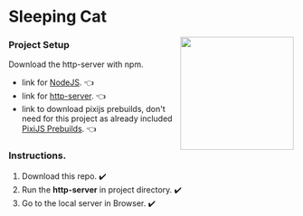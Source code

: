 # Sleeping Cat

<img align="right" src="https://github.com/dilipxp/PixiJS-Tutorial/blob/main/Sleeping-Cat/images/cat-run.gif" width=200 height=200 />

### Project Setup

Download the http-server with npm.
- link for [NodeJS](https://nodejs.org/en/download/).  :point_left:
- link for [http-server](https://www.npmjs.com/package/http-server).  :point_left:
- link to download pixijs prebuilds, don't need for this project as already included [PixiJS Prebuilds](https://github.com/pixijs/pixijs/releases).  :point_left:


### Instructions.
 1. Download this repo.  :heavy_check_mark:
 2. Run the **http-server** in project directory.  :heavy_check_mark:
 3. Go to the local server in Browser.  :heavy_check_mark:
